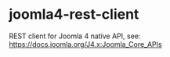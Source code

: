 # joomla4-rest-client
REST client for Joomla 4 native API, see: https://docs.joomla.org/J4.x:Joomla_Core_APIs
